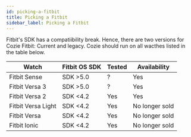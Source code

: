 ```yaml
---
id: picking-a-fitbit
title: Picking a Fitbit
sidebar_label: Picking a Fitbit
---
```


Fitbit's SDK has a compatiibility break. Hence, there are two versions for Cozie Fitbit: Current and legacy. Cozie should run on all wacthes listed in the table below.

| Watch             | Fitbit OS SDK | Tested | Availability   |
|-------------------|---------------|--------|----------------|
|Fitbit Sense       | SDK >5.0      | ?      | Yes            |
|Fitbit Versa 3     | SDK >5.0      | ?      | Yes            |
|Fitbit Versa 2     | SDK <4.2      | Yes    | Yes            |
|Fitbit Versa Light | SDK <4.2      | Yes    | No longer sold |
|Fitbit Versa       | SDK <4.2      | Yes    | No longer sold |
|Fitbit Ionic       | SDK <4.2      | Yes    | No longer sold |
